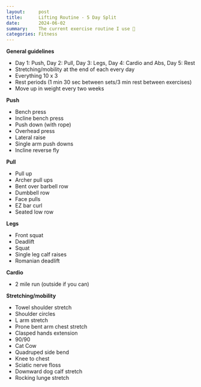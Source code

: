 ```yaml
---
layout:     post
title:      Lifting Routine - 5 Day Split
date:       2024-06-02
summary:    The current exercise routine I use 💪
categories: Fitness
---
```


**General guidelines** 
- Day 1: Push, Day 2: Pull, Day 3: Legs, Day 4: Cardio and Abs, Day 5: Rest
- Stretching/mobility at the end of each every day
- Everything 10 x 3
- Rest periods (1 min 30 sec between sets/3 min rest between exercises)
- Move up in weight every two weeks

**Push**
- Bench press
- Incline bench press
- Push down (with rope)
- Overhead press
- Lateral raise
- Single arm push downs
- Incline reverse fly

**Pull**
- Pull up
- Archer pull ups
- Bent over barbell row
- Dumbbell row
- Face pulls
- EZ bar curl
- Seated low row

**Legs**
- Front squat
- Deadlift
- Squat
- Single leg calf raises
- Romanian deadlift

**Cardio**
- 2 mile run (outside if you can)

**Stretching/mobility**
- Towel shoulder stretch
- Shoulder circles
- L arm stretch
- Prone bent arm chest stretch
- Clasped hands extension
- 90/90
- Cat Cow
- Quadruped side bend
- Knee to chest
- Sciatic nerve floss
- Downward dog calf stretch
- Rocking lunge stretch